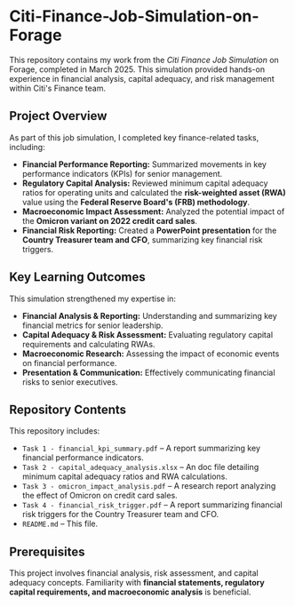 # Citi-Finance-Job-Simulation-on-Forage
This repository contains my work from the *Citi Finance Job Simulation* on Forage, completed in March 2025. This simulation provided hands-on experience in financial analysis, capital adequacy, and risk management within Citi's Finance team.

## Project Overview

As part of this job simulation, I completed key finance-related tasks, including:

- **Financial Performance Reporting:** Summarized movements in key performance indicators (KPIs) for senior management.
- **Regulatory Capital Analysis:** Reviewed minimum capital adequacy ratios for operating units and calculated the **risk-weighted asset (RWA)** value using the **Federal Reserve Board's (FRB) methodology**.
- **Macroeconomic Impact Assessment:** Analyzed the potential impact of the **Omicron variant on 2022 credit card sales**.
- **Financial Risk Reporting:** Created a **PowerPoint presentation** for the **Country Treasurer team and CFO**, summarizing key financial risk triggers.

## Key Learning Outcomes

This simulation strengthened my expertise in:

- **Financial Analysis & Reporting:** Understanding and summarizing key financial metrics for senior leadership.
- **Capital Adequacy & Risk Assessment:** Evaluating regulatory capital requirements and calculating RWAs.
- **Macroeconomic Research:** Assessing the impact of economic events on financial performance.
- **Presentation & Communication:** Effectively communicating financial risks to senior executives.

## Repository Contents

This repository includes:

- `Task 1 - financial_kpi_summary.pdf` – A report summarizing key financial performance indicators.
- `Task 2 - capital_adequacy_analysis.xlsx` – An doc file detailing minimum capital adequacy ratios and RWA calculations.
- `Task 3 - omicron_impact_analysis.pdf` – A research report analyzing the effect of Omicron on credit card sales.
- `Task 4 - financial_risk_trigger.pdf` – A report summarizing financial risk triggers for the Country Treasurer team and CFO.
- `README.md` – This file.

## Prerequisites

This project involves financial analysis, risk assessment, and capital adequacy concepts. Familiarity with **financial statements, regulatory capital requirements, and macroeconomic analysis** is beneficial.

